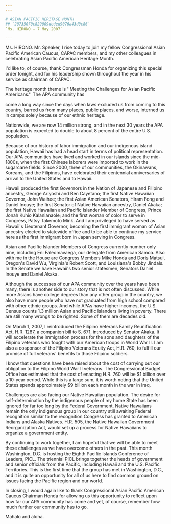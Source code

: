 ```yaml
---
---

# ASIAN PACIFIC HERITAGE MONTH
## `20735070c829009deded9076a43d0c86`
`Ms. HIRONO — 7 May 2007`

---
```



Ms. HIRONO. Mr. Speaker, I rise today to join my fellow Congressional 
Asian Pacific American Caucus, CAPAC members, and my other colleagues 
in celebrating Asian Pacific American Heritage Month.

I'd like to, of course, thank Congressman Honda for organizing this 
special order tonight, and for his leadership shown throughout the year 
in his service as chairman of CAPAC.

The heritage month theme is ''Meeting the Challenges for Asian 
Pacific Americans.'' The APA community has


come a long way since the days when laws excluded us from coming to 
this country, barred us from many places, public places, and worse, 
interned us in camps solely because of our ethnic heritage.



Nationwide, we are now 14 million strong, and in the next 30 years 
the APA population is expected to double to about 8 percent of the 
entire U.S. population.

Because of our history of labor immigration and our indigenous island 
population, Hawaii has had a head start in terms of political 
representation. Our APA communities have lived and worked in our 
islands since the mid-1800s, when the first Chinese laborers were 
imported to work in the sugarcane fields. Since 2000, three of our 
communities, the Okinawans, Koreans, and the Filipinos, have celebrated 
their centennial anniversaries of arrival to the United States and to 
Hawaii.

Hawaii produced the first Governors in the Nation of Japanese and 
Filipino ancestry, George Ariyoshi and Ben Cayetano; the first Native 
Hawaiian Governor, John Waihee; the first Asian American Senators, 
Hiram Fong and Daniel Inouye; the first Senator of Native Hawaiian 
ancestry, Daniel Akaka; the first Native Hawaiian and Pacific Islander 
Member of Congress, Prince Jonah Kuhio Kalanianaole; and the first 
woman of color to serve in Congress, Patsy Takemoto Mink. And I am 
privileged to have served as Hawaii's Lieutenant Governor, becoming the 
first immigrant woman of Asian ancestry elected to statewide office and 
to be able to continue my service here as the first immigrant born in 
Japan serving in Congress.

Asian and Pacific Islander Members of Congress currently number only 
nine, including Eni Faleomavaega, our delegate from American Samoa. 
Also with me in the House are Congress Members Mike Honda and Doris 
Matsui, Oregon's David Wu, Virginia's Robert Scott, and Louisiana's 
Bobby Jindals. In the Senate we have Hawaii's two senior statesmen, 
Senators Daniel Inouye and Daniel Akaka.

Although the successes of our APA community over the years have been 
many, there is another side to our story that is not often discussed. 
While more Asians have college degrees than any other group in the 
country, we also have more people who have not graduated from high 
school compared with other ethnic groups. And while APAs have higher 
incomes, the U.S. Census counts 1.3 million Asian and Pacific Islanders 
living in poverty. There are still many wrongs to be righted. Some of 
them are decades old.

On March 1, 2007, I reintroduced the Filipino Veterans Family 
Reunification Act, H.R. 1287, a companion bill to S. 671, introduced by 
Senator Akaka. It will accelerate the immigration process for the sons 
and daughters of the Filipino veterans who fought with our American 
troops in World War II. I am also a cosponsor of the Filipino Veterans 
Equity Act, H.R. 760, to fulfill our promise of full veterans' benefits 
to those Filipino soldiers.

I know that questions have been raised about the cost of carrying out 
our obligation to the Filipino World War II veterans. The Congressional 
Budget Office has estimated that the cost of enacting H.R. 760 will be 
$1 billion over a 10-year period. While this is a large sum, it is 
worth noting that the United States spends approximately $9 billion 
each month in the war in Iraq.

Challenges are also facing our Native Hawaiian population. The desire 
for self-determination by the indigenous people of my home State has 
been ignored for far too long by the Federal Government. Native 
Hawaiians remain the only indigenous group in our country still 
awaiting Federal recognition similar to the recognition Congress has 
granted to American Indians and Alaska Natives. H.R. 505, the Native 
Hawaiian Government Reorganization Act, would set up a process for 
Native Hawaiians to organize a government entity.

By continuing to work together, I am hopeful that we will be able to 
meet these challenges as we have overcome others in the past. This 
month Washington, D.C. is hosting the Eighth Pacific Islands Conference 
of Leaders, PICL. The triennial PICL brings together the heads of 
government and senior officials from the Pacific, including Hawaii and 
the U.S. Pacific Territories. This is the first time that the group has 
met in Washington, D.C., and it is quite an opportunity for all of us 
here to find common ground on issues facing the Pacific region and our 
world.

In closing, I would again like to thank Congressional Asian Pacific 
American Caucus Chairman Honda for allowing us this opportunity to 
reflect upon how far our APA community has come and yet, of course, 
remember how much further our community has to go.

Mahalo and aloha.
